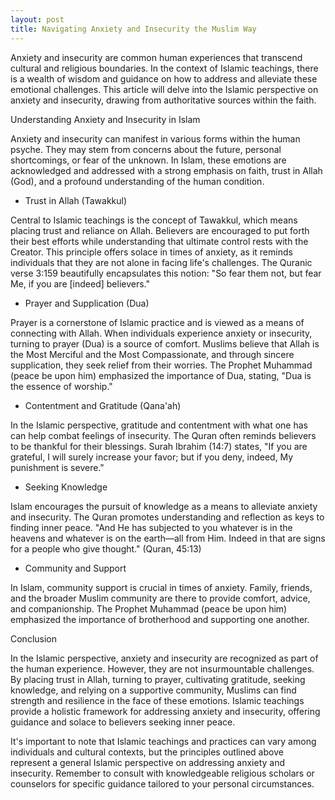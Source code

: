 ```yaml
---
layout: post
title: Navigating Anxiety and Insecurity the Muslim Way
---
```


Anxiety and insecurity are common human experiences that transcend cultural and religious boundaries. In the context of Islamic teachings, there is a wealth of wisdom and guidance on how to address and alleviate these emotional challenges. This article will delve into the Islamic perspective on anxiety and insecurity, drawing from authoritative sources within the faith.

Understanding Anxiety and Insecurity in Islam  

Anxiety and insecurity can manifest in various forms within the human psyche. They may stem from concerns about the future, personal shortcomings, or fear of the unknown. In Islam, these emotions are acknowledged and addressed with a strong emphasis on faith, trust in Allah (God), and a profound understanding of the human condition.

- Trust in Allah (Tawakkul)  

Central to Islamic teachings is the concept of Tawakkul, which means placing trust and reliance on Allah. Believers are encouraged to put forth their best efforts while understanding that ultimate control rests with the Creator. This principle offers solace in times of anxiety, as it reminds individuals that they are not alone in facing life's challenges. The Quranic verse 3:159 beautifully encapsulates this notion: "So fear them not, but fear Me, if you are [indeed] believers."

- Prayer and Supplication (Dua)  

Prayer is a cornerstone of Islamic practice and is viewed as a means of connecting with Allah. When individuals experience anxiety or insecurity, turning to prayer (Dua) is a source of comfort. Muslims believe that Allah is the Most Merciful and the Most Compassionate, and through sincere supplication, they seek relief from their worries. The Prophet Muhammad (peace be upon him) emphasized the importance of Dua, stating, "Dua is the essence of worship."

- Contentment and Gratitude (Qana'ah)  

In the Islamic perspective, gratitude and contentment with what one has can help combat feelings of insecurity. The Quran often reminds believers to be thankful for their blessings. Surah Ibrahim (14:7) states, "If you are grateful, I will surely increase your favor; but if you deny, indeed, My punishment is severe."

- Seeking Knowledge  

Islam encourages the pursuit of knowledge as a means to alleviate anxiety and insecurity. The Quran promotes understanding and reflection as keys to finding inner peace. "And He has subjected to you whatever is in the heavens and whatever is on the earth—all from Him. Indeed in that are signs for a people who give thought." (Quran, 45:13)

- Community and Support  

In Islam, community support is crucial in times of anxiety. Family, friends, and the broader Muslim community are there to provide comfort, advice, and companionship. The Prophet Muhammad (peace be upon him) emphasized the importance of brotherhood and supporting one another.

Conclusion  

In the Islamic perspective, anxiety and insecurity are recognized as part of the human experience. However, they are not insurmountable challenges. By placing trust in Allah, turning to prayer, cultivating gratitude, seeking knowledge, and relying on a supportive community, Muslims can find strength and resilience in the face of these emotions. Islamic teachings provide a holistic framework for addressing anxiety and insecurity, offering guidance and solace to believers seeking inner peace.

It's important to note that Islamic teachings and practices can vary among individuals and cultural contexts, but the principles outlined above represent a general Islamic perspective on addressing anxiety and insecurity. Remember to consult with knowledgeable religious scholars or counselors for specific guidance tailored to your personal circumstances.